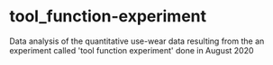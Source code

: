 # tool_function-experiment
Data analysis of the quantitative use-wear data resulting from the an experiment called 'tool function experiment' done in August 2020
